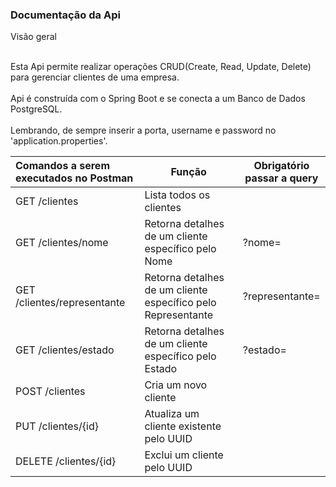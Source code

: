 ### Documentação da Api

Visão geral<br><br>

Esta Api permite realizar operações CRUD(Create, Read, Update, Delete) para gerenciar clientes de uma empresa.
<br><br>
Api é construída com o Spring Boot e se conecta a um Banco de Dados PostgreSQL.
<br><br>
Lembrando, de sempre inserir a porta, username e password no 'application.properties'.



 Comandos a serem executados no Postman | Função                                                       | Obrigatório passar a query    |                                          
:---------------------------------------|--------------------------------------------------------------|-------------------------------|
| GET /clientes                          | Lista todos os clientes                                      |
| GET /clientes/nome                     | Retorna detalhes de um cliente específico pelo Nome          | ?nome=
| GET /clientes/representante            | Retorna detalhes de um cliente específico pelo Representante | ?representante=
| GET /clientes/estado                   | Retorna detalhes de um cliente específico pelo Estado        | ?estado=
| POST /clientes                         | Cria um novo cliente                                         |
| PUT /clientes/{id}                     | Atualiza um cliente existente pelo UUID                      |
| DELETE /clientes/{id}                  | Exclui um cliente pelo UUID                                  |


